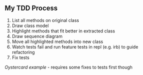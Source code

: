 ## My TDD Process

1. List all methods on original class
2. Draw class model
3. Highlight methods that fit better in extracted class
4. Draw sequence diagram
5. Move all highlighted methods into new class
6. Watch tests fail and run feature tests in repl (e.g. irb) to guide refactoring
7. Fix tests

_Oystercard example_ - requires some fixes to tests first though
